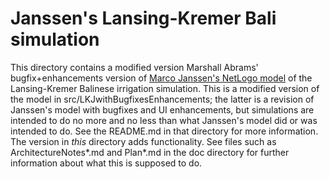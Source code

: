 Janssen's Lansing-Kremer Bali simulation
========================================

This directory contains a modified version Marshall Abrams'
bugfix+enhancements version of [Marco Janssen's NetLogo
model](http://www.openabm.org/model/2221/version/2) of the
Lansing-Kremer Balinese irrigation simulation.  This is a modified
version of the model in src/LKJwithBugfixesEnhancements; the latter is a
revision of Janssen's model with bugfixes and UI enhancements, but
simulations are intended to do no more and no less than what Janssen's
model did or was intended to do.  See the README.md in that directory
for more information.  The version in *this* directory adds
functionality.  See files such as ArchitectureNotes*.md and Plan*.md in
the doc directory for further information about what this is supposed to
do.
